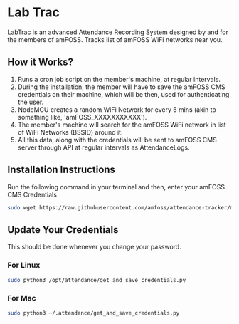 # Lab Trac

LabTrac is an advanced Attendance Recording System designed by and for the members of amFOSS. Tracks list of amFOSS WiFi networks near you.

## How it Works?

1. Runs a cron job script on the member's machine, at regular intervals.
2. During the installation, the member will have to save the amFOSS CMS credentials on their machine, which will be then, used for authenticating the user.
3. NodeMCU creates a random WiFi Network for every 5 mins (akin to something like, 'amFOSS_XXXXXXXXXXX').
4. The member's machine will search for the amFOSS WiFi network in list of WiFi Networks (BSSID) around it.
5. All this data, along with the credentials will be sent to amFOSS CMS server through API at regular intervals as AttendanceLogs.

## Installation Instructions

Run the following command in your terminal and then, enter your amFOSS CMS Credentials

```bash
sudo wget https://raw.githubusercontent.com/amfoss/attendance-tracker/master/install.sh -O install.sh ; sudo bash -e install.sh
```

## Update Your Credentials
This should be done whenever you change your password.

### For Linux

```bash
sudo python3 /opt/attendance/get_and_save_credentials.py
```

### For Mac

```bash
sudo python3 ~/.attendance/get_and_save_credentials.py
```
